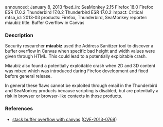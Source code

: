 announced: January 8, 2013
fixed_in: SeaMonkey 2.15
          Firefox 18.0
          Firefox ESR 17.0.2
          Thunderbird 17.0.2
          Thunderbird ESR 17.0.2
impact: Critical
mfsa_id: 2013-03
products: Firefox, Thunderbird, SeaMonkey
reporter: miaubiz
title: Buffer Overflow in Canvas

<h3>Description</h3>

<p>Security researcher <strong>miaubiz</strong> used the Address Sanitizer tool to discover a buffer overflow in Canvas when specific bad height and width values were given through HTML. This could lead to a potentially exploitable crash. 
</p>

<p>Miaubiz also found a potentially exploitable crash when 2D and 3D content was mixed which was introduced during Firefox development and fixed before general release.
</p>

<p class="note">In general these flaws cannot be exploited through email in the Thunderbird and SeaMonkey products because scripting is disabled, but are potentially a risk in browser or browser-like contexts in those products.
</p>


<h3>References</h3>

<ul>
  <li><a href="https://bugzilla.mozilla.org/show_bug.cgi?id=815795">
      stack buffer overflow with canvas</a> (<a href="http://cve.mitre.org/cgi-bin/cvename.cgi?name=CVE-2013-0768" class="ex-ref">CVE-2013-0768</a>)</li>
</ul>



